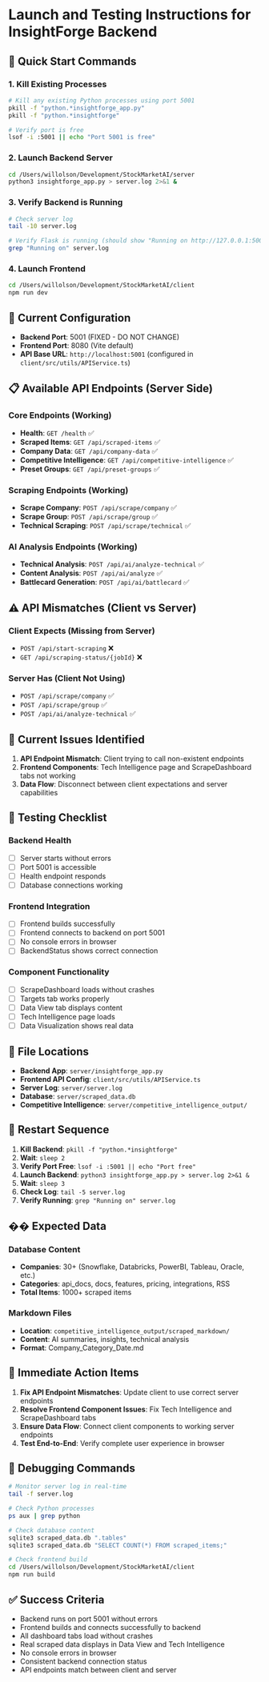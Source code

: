 # Launch and Testing Instructions for InsightForge Backend

## 🚀 **Quick Start Commands**

### **1. Kill Existing Processes**
```bash
# Kill any existing Python processes using port 5001
pkill -f "python.*insightforge_app.py"
pkill -f "python.*insightforge"

# Verify port is free
lsof -i :5001 || echo "Port 5001 is free"
```

### **2. Launch Backend Server**
```bash
cd /Users/willolson/Development/StockMarketAI/server
python3 insightforge_app.py > server.log 2>&1 &
```

### **3. Verify Backend is Running**
```bash
# Check server log
tail -10 server.log

# Verify Flask is running (should show "Running on http://127.0.0.1:5001")
grep "Running on" server.log
```

### **4. Launch Frontend**
```bash
cd /Users/willolson/Development/StockMarketAI/client
npm run dev
```

## 🔧 **Current Configuration**

- **Backend Port**: 5001 (FIXED - DO NOT CHANGE)
- **Frontend Port**: 8080 (Vite default)
- **API Base URL**: `http://localhost:5001` (configured in `client/src/utils/APIService.ts`)

## 📋 **Available API Endpoints (Server Side)**

### **Core Endpoints (Working)**
- **Health**: `GET /health` ✅
- **Scraped Items**: `GET /api/scraped-items` ✅
- **Company Data**: `GET /api/company-data` ✅
- **Competitive Intelligence**: `GET /api/competitive-intelligence` ✅
- **Preset Groups**: `GET /api/preset-groups` ✅

### **Scraping Endpoints (Working)**
- **Scrape Company**: `POST /api/scrape/company` ✅
- **Scrape Group**: `POST /api/scrape/group` ✅
- **Technical Scraping**: `POST /api/scrape/technical` ✅

### **AI Analysis Endpoints (Working)**
- **Technical Analysis**: `POST /api/ai/analyze-technical` ✅
- **Content Analysis**: `POST /api/ai/analyze` ✅
- **Battlecard Generation**: `POST /api/ai/battlecard` ✅

## ⚠️ **API Mismatches (Client vs Server)**

### **Client Expects (Missing from Server)**
- `POST /api/start-scraping` ❌
- `GET /api/scraping-status/{jobId}` ❌

### **Server Has (Client Not Using)**
- `POST /api/scrape/company` ✅
- `POST /api/scrape/group` ✅
- `POST /api/ai/analyze-technical` ✅

## 🐛 **Current Issues Identified**

1. **API Endpoint Mismatch**: Client trying to call non-existent endpoints
2. **Frontend Components**: Tech Intelligence page and ScrapeDashboard tabs not working
3. **Data Flow**: Disconnect between client expectations and server capabilities

## 🧪 **Testing Checklist**

### **Backend Health**
- [ ] Server starts without errors
- [ ] Port 5001 is accessible
- [ ] Health endpoint responds
- [ ] Database connections working

### **Frontend Integration**
- [ ] Frontend builds successfully
- [ ] Frontend connects to backend on port 5001
- [ ] No console errors in browser
- [ ] BackendStatus shows correct connection

### **Component Functionality**
- [ ] ScrapeDashboard loads without crashes
- [ ] Targets tab works properly
- [ ] Data View tab displays content
- [ ] Tech Intelligence page loads
- [ ] Data Visualization shows real data

## 📁 **File Locations**

- **Backend App**: `server/insightforge_app.py`
- **Frontend API Config**: `client/src/utils/APIService.ts`
- **Server Log**: `server/server.log`
- **Database**: `server/scraped_data.db`
- **Competitive Intelligence**: `server/competitive_intelligence_output/`

## 🔄 **Restart Sequence**

1. **Kill Backend**: `pkill -f "python.*insightforge"`
2. **Wait**: `sleep 2`
3. **Verify Port Free**: `lsof -i :5001 || echo "Port free"`
4. **Launch Backend**: `python3 insightforge_app.py > server.log 2>&1 &`
5. **Wait**: `sleep 3`
6. **Check Log**: `tail -5 server.log`
7. **Verify Running**: `grep "Running on" server.log`

## �� **Expected Data**

### **Database Content**
- **Companies**: 30+ (Snowflake, Databricks, PowerBI, Tableau, Oracle, etc.)
- **Categories**: api_docs, docs, features, pricing, integrations, RSS
- **Total Items**: 1000+ scraped items

### **Markdown Files**
- **Location**: `competitive_intelligence_output/scraped_markdown/`
- **Content**: AI summaries, insights, technical analysis
- **Format**: Company_Category_Date.md

## 🎯 **Immediate Action Items**

1. **Fix API Endpoint Mismatches**: Update client to use correct server endpoints
2. **Resolve Frontend Component Issues**: Fix Tech Intelligence and ScrapeDashboard tabs
3. **Ensure Data Flow**: Connect client components to working server endpoints
4. **Test End-to-End**: Verify complete user experience in browser

## 🚨 **Debugging Commands**

```bash
# Monitor server log in real-time
tail -f server.log

# Check Python processes
ps aux | grep python

# Check database content
sqlite3 scraped_data.db ".tables"
sqlite3 scraped_data.db "SELECT COUNT(*) FROM scraped_items;"

# Check frontend build
cd /Users/willolson/Development/StockMarketAI/client
npm run build
```

## ✅ **Success Criteria**

- Backend runs on port 5001 without errors
- Frontend builds and connects successfully to backend
- All dashboard tabs load without crashes
- Real scraped data displays in Data View and Tech Intelligence
- No console errors in browser
- Consistent backend connection status
- API endpoints match between client and server
